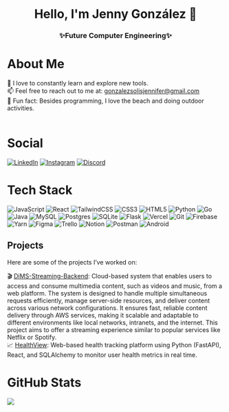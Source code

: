 <h1 align="center"><b>Hello, I'm Jenny González </b> 👋</h1>
<h3 align="center"> ✨Future Computer Engineering✨</h3>

# About Me
🌱 I love to constantly learn and explore new tools.<br>
📫 Feel free to reach out to me at: [gonzalezsolisjennifer@gmail.com](mailto:gonzalezsolisjennifer@gmail.com)<br>
🌸 Fun fact: Besides programming, I love the beach and doing outdoor activities.<br>
<br>

# Social
<a href="https://www.linkedin.com/in/jennifer-gonzalez-263b66265/" target="_blank"><img src="https://img.shields.io/badge/LinkedIn-%230077B5.svg?&style=flat-square&logo=linkedin&logoColor=white" alt="LinkedIn"></a>
<a href="https://www.instagram.com/jenni__gs/" target="_blank"><img src="https://img.shields.io/badge/Instagram-%23E4405F.svg?&style=flat-square&logo=instagram&logoColor=white" alt="Instagram"></a>
[![Discord](https://img.shields.io/badge/Discord-%237289DA.svg?logo=discord&logoColor=white)](https://discord.gg/jennygs)

# Tech Stack
![JavaScript](https://img.shields.io/badge/javascript-%23323330.svg?style=for-the-badge&logo=javascript&logoColor=%23F7DF1E) ![React](https://img.shields.io/badge/react-%2320232a.svg?style=for-the-badge&logo=react&logoColor=%2361DAFB) ![TailwindCSS](https://img.shields.io/badge/Tailwind_CSS-38B2AC?style=for-the-badge&logo=tailwind-css&logoColor=white) ![CSS3](https://img.shields.io/badge/css3-%231572B6.svg?style=for-the-badge&logo=css3&logoColor=white) ![HTML5](https://img.shields.io/badge/html5-%23E34F26.svg?style=for-the-badge&logo=html5&logoColor=white) ![Python](https://img.shields.io/badge/python-3670A0?style=for-the-badge&logo=python&logoColor=ffdd54)  ![Go](https://img.shields.io/badge/Go-00ADD8?style=for-the-badge&logo=go&logoColor=white) ![Java](https://img.shields.io/badge/Java-ED8B00?style=for-the-badge&logo=openjdk&logoColor=white) ![MySQL](	https://img.shields.io/badge/MySQL-00000F?style=for-the-badge&logo=mysql&logoColor=white) ![Postgres](https://img.shields.io/badge/postgres-%23316192.svg?style=for-the-badge&logo=postgresql&logoColor=white)  ![SQLite](https://img.shields.io/badge/SQLite-07405E?style=for-the-badge&logo=sqlite&logoColor=white) ![Flask](https://img.shields.io/badge/Flask-000000?style=for-the-badge&logo=flask&logoColor=white) ![Vercel](https://img.shields.io/badge/Vercel-000000?style=for-the-badge&logo=vercel&logoColor=white) ![Git](https://img.shields.io/badge/GIT-E44C30?style=for-the-badge&logo=git&logoColor=white) ![Firebase](https://img.shields.io/badge/firebase-%23039BE5.svg?style=for-the-badge&logo=firebase)  ![Yarn](https://img.shields.io/badge/yarn-%232C8EBB.svg?style=for-the-badge&logo=yarn&logoColor=white)  ![Figma](https://img.shields.io/badge/figma-%23F24E1E.svg?style=for-the-badge&logo=figma&logoColor=white)  ![Trello](https://img.shields.io/badge/Trello-0052CC?style=for-the-badge&logo=trello&logoColor=white) ![Notion](https://img.shields.io/badge/Notion-%23000000.svg?style=for-the-badge&logo=notion&logoColor=white) ![Postman](https://img.shields.io/badge/Postman-FF6C37?style=for-the-badge&logo=postman&logoColor=white) ![Android](https://img.shields.io/badge/Android-3DDC84?style=for-the-badge&logo=android&logoColor=white)


## Projects
Here are some of the projects I’ve worked on:<br>

🎬 [DiMS-Streaming-Backend](https://github.com/juanbnunez/DiMS-Streaming-Backend): Cloud-based system that enables users to access and consume multimedia content, such as videos and music, from a web platform. The system is designed to handle multiple simultaneous requests efficiently, manage server-side resources, and deliver content across various network configurations. It ensures fast, reliable content delivery through AWS services, making it scalable and adaptable to different environments like local networks, intranets, and the internet. This project aims to offer a streaming experience similar to popular services like Netflix or Spotify.<br>
📈 [HealthView](https://github.com/KariUA/HealthView): Web-based health tracking platform using Python (FastAPI), React, and SQLAlchemy to monitor user health metrics in real time.


# GitHub Stats
![](https://github-readme-stats.vercel.app/api/top-langs/?username=JennyGS23&theme=tokyonight&hide_border=false&include_all_commits=false&count_private=false&layout=compact)




